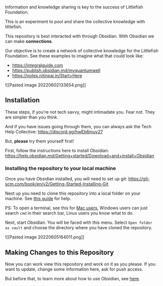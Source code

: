 Information and knowledge sharing is key to the success of Littlefish Foundation. 

This is an experiment to pool and share the collective knowledge with littlefish.

This repository is best interacted with through Obsidian. With Obsidian we can make **connections**. 

Our objective is to create a network of collective knowledge for the Littlefish Foundation. See these examples to imagine what that could look like:
- https://integralguide.com
- https://publish.obsidian.md/myquantumwell
- https://notes.nitinpai.in/Start+Here

![[Pasted image 20220602133654.png]]

## Installation
These steps, if you're not tech savvy, might intimadate you. Fear not. They are simpler than you think. 

And if you have issues going through them, you can always ask the Tech Help Collective: https://discord.gg/hwEb6muv27

But, **please** try them yourself first!

First, follow the instructions here to install Obsidian: https://help.obsidian.md/Getting+started/Download+and+install+Obsidian

### Installing the repository to your local machine
Once you have Obsidian installed, you will need to set up git: https://git-scm.com/book/en/v2/Getting-Started-Installing-Git

Next up you need to clone this repository into a local folder on your machine. See [this guide](https://docs.github.com/en/repositories/creating-and-managing-repositories/cloning-a-repository#cloning-a-repository) for help.

PS: To open a terminal, see this for [Mac users](https://support.apple.com/guide/terminal/open-or-quit-terminal-apd5265185d-f365-44cb-8b09-71a064a42125/mac), Windows users can just search `cmd` in their search bar, Linux users you know what to do. 

Next, start Obsidian. You will be faced with this menu. Select `Open folder as vault` and choose the directory where you have cloned the repository. 

![[Pasted image 20220605164011.png]]

## Making Changes to this Repository
Now you can work view this repository and work on it as you please. If you want to update, change some information here, ask for push access.

But before that, to learn more about how to use Obsidian, see [here](https://help.obsidian.md/Obsidian/Index).




